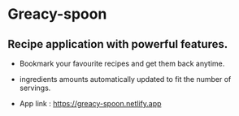 # Greacy-spoon

## Recipe application with powerful features.

- Bookmark your favourite recipes and get them back anytime.
- ingredients amounts automatically updated to fit the number of servings.

- App link : https://greacy-spoon.netlify.app
